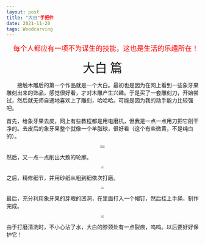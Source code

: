 ```yaml
---
layout: post
title: "大白"手把件
date: 2021-11-20
tags: Woodcarving
---
```

<p align="right"><font face="黑体" color=red size=4>每个人都应有一项不为谋生的技能，这也是生活的乐趣所在！</font></p>



<center><font face="黑体" size=6>大白 篇</font></center> 

&emsp;&emsp;接触木雕后的第一个作品就是一个大白。最初也是因为在网上看到一些象牙果雕刻出来的饰品，感觉很好看，才对木雕产生兴趣。于是买了一套雕刻刀，开始尝试，然后就无师自通地喜欢上了雕刻，哈哈哈。可能是因为我的动手能力比较强吧。

首先，给象牙果去皮，网上有些教程都是用电磨机，但我是一点一点用刀把它削干净的。去皮后的象牙果整个就像一个羊脂球，很好看（这个有些微黄，不是纯白的）。

<div align="center">
    <img src="https://shizhuozhang.github.io/images/carving/bai/Bai_1.jpg" style="zoom:40%;" /><img src="https://shizhuozhang.github.io/images/carving/bai/Bai_2.jpg" style="zoom:40%;" />
</div>


然后，又一点一点削出大致的轮廓。

<div align="center">
    <img src="https://shizhuozhang.github.io/images/carving/bai/Bai_3.jpg" style="zoom:40%;" />
</div>


之后，精修细节，并用砂纸从粗到细依次打磨。

<div align="center">
    <img src="https://shizhuozhang.github.io/images/carving/bai/Bai_4.jpg" style="zoom:40%;" />
</div>


最后，充分利用象牙果的芽眼的凹洞，在里面打入一个帽钉，然后挂上手绳，制作完成。

<div align="center">
    <img src="https://shizhuozhang.github.io/images/carving/bai/bai_5.jpg" style="zoom:40%;" />
</div>

由于打磨清洗时，不小心沾了水，大白的脖颈处有一点裂痕，呜呜。以后要好好保护它！

